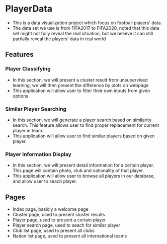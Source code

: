 # PlayerData
 - This is a data visualization project which focus on football players' data. 
 - The data set we use is from FIFA2017 to FIFA2020, noted that this data set might not fully reveal the real situation, but we believe it can still partially reveal the players' data in real world
## Features
### Player Classifying
 - In this section, we will present a cluster result from unsupervised learning, we will then present the difference by plots on webpage
 - This application will allow user to filter their own inputs from given options
### Similar Player Searching
 - In this section, we will generate a player search based on similarity search. This feature allows user to find proper replacement for current player in team.
 - This application will allow user to find similar players based on given player.
### Player Information Display
 - In this section, we will present detail information for a certain player. This page will contain photo, club and nationality of that player.
 - This application will allow user to browse all players in our database, and allow user to seach player.
## Pages
 - Index page, basicly a welcome page
 - Cluster page, used to present cluster results
 - Player page, used to present a certain player
 - Player search page, used to seach for similar player
 - Club list page, used to present all clubs
 - Nation list page, used to present all international teams
